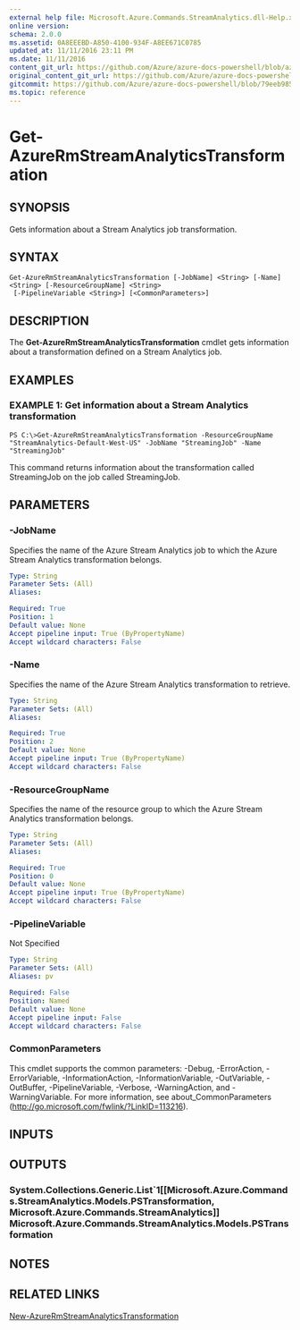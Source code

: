 ```yaml
---
external help file: Microsoft.Azure.Commands.StreamAnalytics.dll-Help.xml
online version:
schema: 2.0.0
ms.assetid: 0A8EEEBD-A850-4100-934F-A8EE671C0785
updated_at: 11/11/2016 23:11 PM
ms.date: 11/11/2016
content_git_url: https://github.com/Azure/azure-docs-powershell/blob/azurestack/azureps-cmdlets-docs/ResourceManager/AzureRM.StreamAnalytics/v2.1.0/Get-AzureRmStreamAnalyticsTransformation.md
original_content_git_url: https://github.com/Azure/azure-docs-powershell/blob/azurestack/azureps-cmdlets-docs/ResourceManager/AzureRM.StreamAnalytics/v2.1.0/Get-AzureRmStreamAnalyticsTransformation.md
gitcommit: https://github.com/Azure/azure-docs-powershell/blob/79eeb985ea480979357fb4695832a0c3d29a48bf
ms.topic: reference
---
```


# Get-AzureRmStreamAnalyticsTransformation

## SYNOPSIS
Gets information about a Stream Analytics job transformation.

## SYNTAX

```
Get-AzureRmStreamAnalyticsTransformation [-JobName] <String> [-Name] <String> [-ResourceGroupName] <String>
 [-PipelineVariable <String>] [<CommonParameters>]
```

## DESCRIPTION
The **Get-AzureRmStreamAnalyticsTransformation** cmdlet gets information about a transformation defined on a Stream Analytics job.

## EXAMPLES

### EXAMPLE 1: Get information about a Stream Analytics transformation
```
PS C:\>Get-AzureRmStreamAnalyticsTransformation -ResourceGroupName "StreamAnalytics-Default-West-US" -JobName "StreamingJob" -Name "StreamingJob"
```

This command returns information about the transformation called StreamingJob on the job called StreamingJob.

## PARAMETERS

### -JobName
Specifies the name of the Azure Stream Analytics job to which the Azure Stream Analytics transformation belongs.

```yaml
Type: String
Parameter Sets: (All)
Aliases: 

Required: True
Position: 1
Default value: None
Accept pipeline input: True (ByPropertyName)
Accept wildcard characters: False
```

### -Name
Specifies the name of the Azure Stream Analytics transformation to retrieve.

```yaml
Type: String
Parameter Sets: (All)
Aliases: 

Required: True
Position: 2
Default value: None
Accept pipeline input: True (ByPropertyName)
Accept wildcard characters: False
```

### -ResourceGroupName
Specifies the name of the resource group to which the Azure Stream Analytics transformation belongs.

```yaml
Type: String
Parameter Sets: (All)
Aliases: 

Required: True
Position: 0
Default value: None
Accept pipeline input: True (ByPropertyName)
Accept wildcard characters: False
```

### -PipelineVariable
Not Specified

```yaml
Type: String
Parameter Sets: (All)
Aliases: pv

Required: False
Position: Named
Default value: None
Accept pipeline input: False
Accept wildcard characters: False
```

### CommonParameters
This cmdlet supports the common parameters: -Debug, -ErrorAction, -ErrorVariable, -InformationAction, -InformationVariable, -OutVariable, -OutBuffer, -PipelineVariable, -Verbose, -WarningAction, and -WarningVariable. For more information, see about_CommonParameters (http://go.microsoft.com/fwlink/?LinkID=113216).

## INPUTS

## OUTPUTS

### System.Collections.Generic.List`1[[Microsoft.Azure.Commands.StreamAnalytics.Models.PSTransformation, Microsoft.Azure.Commands.StreamAnalytics]]            Microsoft.Azure.Commands.StreamAnalytics.Models.PSTransformation

## NOTES

## RELATED LINKS

[New-AzureRmStreamAnalyticsTransformation](./New-AzureRmStreamAnalyticsTransformation.md)


